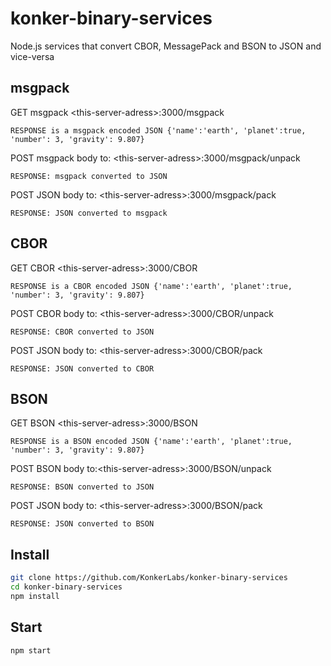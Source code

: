 # konker-binary-services

Node.js services that convert CBOR, MessagePack and BSON  to JSON and vice-versa
 
 ## msgpack
 GET msgpack \<this-server-adress\>:3000/msgpack
 
    RESPONSE is a msgpack encoded JSON {'name':'earth', 'planet':true, 'number': 3, 'gravity': 9.807}
 
 POST msgpack body to: \<this-server-adress\>:3000/msgpack/unpack
 
    RESPONSE: msgpack converted to JSON 
 
 
 POST JSON body to: \<this-server-adress\>:3000/msgpack/pack
 
    RESPONSE: JSON converted to msgpack 
 
 
 ## CBOR
 GET CBOR \<this-server-adress\>:3000/CBOR
 
    RESPONSE is a CBOR encoded JSON {'name':'earth', 'planet':true, 'number': 3, 'gravity': 9.807}
 
 POST CBOR body to: \<this-server-adress\>:3000/CBOR/unpack
 
    RESPONSE: CBOR converted to JSON 
 
 
 POST JSON body to: \<this-server-adress\>:3000/CBOR/pack
 
    RESPONSE: JSON converted to CBOR 
 
  
 ## BSON
 GET BSON \<this-server-adress\>:3000/BSON
 
    RESPONSE is a BSON encoded JSON {'name':'earth', 'planet':true, 'number': 3, 'gravity': 9.807}
 
 POST BSON body to:\<this-server-adress\>:3000/BSON/unpack
 
    RESPONSE: BSON converted to JSON
 
 POST JSON body to: \<this-server-adress\>:3000/BSON/pack
 
    RESPONSE: JSON converted to BSON 

## Install

```sh
git clone https://github.com/KonkerLabs/konker-binary-services
cd konker-binary-services
npm install
```
## Start

```sh
npm start
```
